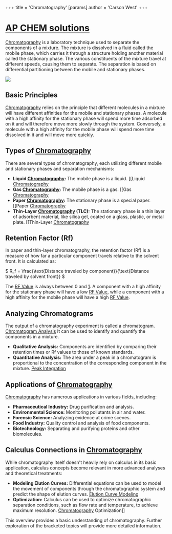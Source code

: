 +++
 title = 'Chromatography'
[params]
	author = 'Carson West'
+++
# [AP CHEM solutions](./../ap-chem-solutions/)
[Chromatography](./../chromatography/) is a laboratory technique used to separate the components of a mixture. The mixture is dissolved in a fluid called the mobile phase, which carries it through a structure holding another material called the stationary phase. The various constituents of the mixture travel at different speeds, causing them to separate. The separation is based on differential partitioning between the mobile and stationary phases.

![](https://cdn.kastatic.org/ka-perseus-images/a01e1bdd9b93a539cde80ecfcd8264f4e31f7616.svg)

## Basic Principles

[Chromatography](./../chromatography/) relies on the principle that different molecules in a mixture will have different affinities for the mobile and stationary phases.  A molecule with a high affinity for the stationary phase will spend more time adsorbed on it and will therefore move more slowly through the system. Conversely, a molecule with a high affinity for the mobile phase will spend more time dissolved in it and will move more quickly.

## Types of [Chromatography](./../chromatography/)

There are several types of chromatography, each utilizing different mobile and stationary phases and separation mechanisms:

* **Liquid [Chromatography](./../chromatography/):**  The mobile phase is a liquid.  [[Liquid [Chromatography](./../chromatography/)
* **Gas [Chromatography](./../chromatography/):** The mobile phase is a gas. [[Gas [Chromatography](./../chromatography/)
* **Paper [Chromatography](./../chromatography/):** The stationary phase is a special paper. [[Paper [Chromatography](./../chromatography/)
* **Thin-Layer [Chromatography](./../chromatography/) (TLC):** The stationary phase is a thin layer of adsorbent material, like silica gel, coated on a glass, plastic, or metal plate. [[Thin-Layer [Chromatography](./../chromatography/)

## Retention Factor (Rf)

In paper and thin-layer chromatography, the retention factor (Rf) is a measure of how far a particular component travels relative to the solvent front. It is calculated as:

 $ R_f = \frac{\text{Distance traveled by component}}{\text{Distance traveled by solvent front}} $ 

The [RF Value](./../rf-value/) is always between 0 and [1](./../1/). A component with a high affinity for the stationary phase will have a low [RF Value](./../rf-value/), while a component with a high affinity for the mobile phase will have a high [RF Value](./../rf-value/).

## Analyzing Chromatograms

The output of a chromatography experiment is called a chromatogram.  [Chromatogram Analysis](./../chromatogram-analysis/) It can be used to identify and quantify the components in a mixture.

* **Qualitative Analysis:**  Components are identified by comparing their retention times or Rf values to those of known standards.
* **Quantitative Analysis:** The area under a peak in a chromatogram is proportional to the concentration of the corresponding component in the mixture.  [Peak Integration](./../peak-integration/)

## Applications of [Chromatography](./../chromatography/)

[Chromatography](./../chromatography/) has numerous applications in various fields, including:

* **Pharmaceutical Industry:**  Drug purification and analysis.
* **Environmental Science:** Monitoring pollutants in air and water.
* **Forensic Science:** Analyzing evidence at crime scenes.
* **Food Industry:**  Quality control and analysis of food components.
* **Biotechnology:**  Separating and purifying proteins and other biomolecules.


## Calculus Connections in [Chromatography](./../chromatography/)

While chromatography itself doesn't heavily rely on calculus in its basic application, calculus concepts become relevant in more advanced analyses and theoretical treatments:

* **Modeling Elution Curves:**  Differential equations can be used to model the movement of components through the chromatographic system and predict the shape of elution curves. [Elution Curve Modeling](./../elution-curve-modeling/)
* **Optimization:** Calculus can be used to optimize chromatographic separation conditions, such as flow rate and temperature, to achieve maximum resolution. [Chromatography](./../chromatography/) Optimization]]


This overview provides a basic understanding of chromatography.  Further exploration of the bracketed topics will provide more detailed information.
